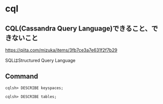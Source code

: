 # cql
## CQL(Cassandra Query Language)できること、できないこと  
https://qiita.com/mizuka/items/3fb7ce3a7e631f2f7b29

SQLはStructured Query Language

## Command

```
cqlsh> DESCRIBE keyspaces;

cqlsh> DESCRIBE tables;
```